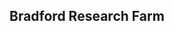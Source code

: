 ## Bradford Research Farm

<div id="map" style="height: 500px; margin-top: 20px;"></div>

<!-- Leaflet 样式和脚本 -->
<link
  rel="stylesheet"
  href="https://cdn.jsdelivr.net/npm/leaflet@1.9.3/dist/leaflet.css"
/>
<script src="https://cdn.jsdelivr.net/npm/leaflet@1.9.3/dist/leaflet.js"></script>

<script>
  document.addEventListener("DOMContentLoaded", function () {
    var map = L.map("map").setView([38.8996, -92.2104], 17); // 大致初始位置

    // 卫星底图
    var satellite = L.tileLayer(
      "https://server.arcgisonline.com/ArcGIS/rest/services/World_Imagery/MapServer/tile/{z}/{y}/{x}",
      {
        attribution:
          "Tiles &copy; Esri — Source: Esri, Maxar, Earthstar Geographics, CNES/Airbus DS, USDA, USGS, AeroGRID, IGN, and the GIS User Community",
        maxZoom: 19,
      }
    );

    satellite.addTo(map);

    // 加载 GeoJSON 数据
    var sensorLayer;
    fetch("/data/sensor.geojson")
      .then((response) => response.json())
      .then((geojsonData) => {
        sensorLayer = L.geoJSON(geojsonData, {
          onEachFeature: function (feature, layer) {
            let popupContent = "";

            if (feature.properties) {
              popupContent = Object.entries(feature.properties)
                .map(([key, val]) => `<strong>${key}</strong>: ${val}`)
                .join("<br>");
            }

            layer.bindPopup(popupContent || "无属性数据");
          },
        }).addTo(map);

        map.fitBounds(sensorLayer.getBounds());
      });

    // NDVI
    var ndviBounds = [
      [38.899727, -92.210584],
      [38.898748, -92.209152]
    ];
    var ndviLayer = L.imageOverlay("/images/NDVI.png", ndviBounds, {
      opacity: 1.0
    }).addTo(map);

    // EC-Shallow
    var ecsLayer = L.imageOverlay("/images/ECS.PNG", [
      [38.899755, -92.210554],
      [38.898716, -92.209279]
    ], {opacity: 1.0
    });


    // Yield
    var yieldLayer = L.imageOverlay("/images/yield.png", [
      [38.899703, -92.210552],
      [38.898761, -92.209174]
    ], {opacity: 1.0
    });

    var tnLayer = L.imageOverlay("/images/TN.PNG", [
      [38.899711, -92.210552],
      [38.898761, -92.209172]
    ], {opacity: 1.0
    });

    var socLayer = L.imageOverlay("/images/SOC.PNG", [
      [38.899711, -92.210552],
      [38.898761, -92.209172]
    ], {opacity: 1.0
    });

    var wasLayer = L.imageOverlay("/images/WAS.PNG", [
      [38.899711, -92.210552],
      [38.898761, -92.209172]
    ], {opacity: 1.0
    });

    var phLayer = L.imageOverlay("/images/PH.PNG", [
      [38.898761, -92.209172],  // bottom-left
      [38.899711, -92.210552]   // top-right
    ], {opacity: 1.0
    });

    var kLayer = L.imageOverlay("/images/K.PNG", [
      [38.898761, -92.209172],  // bottom-left
      [38.899711, -92.210552]   // top-right
    ], {opacity: 1.0
    });

    var cecLayer = L.imageOverlay("/images/CEC.PNG", [
      [38.898761, -92.209172],
      [38.899711, -92.210552]
    ], {opacity: 1.0
    });

    var pLayer = L.imageOverlay("/images/P.PNG", [
      [38.898761, -92.209172],
      [38.899711, -92.210552]
    ], {opacity: 0.5
    });

    // control
    var overlayMaps = {
      "NDVI": ndviLayer,
      "ECa": ecsLayer,
      "Yield": yieldLayer,
      "TN": tnLayer,
      "SOC": socLayer,
      "WAS": wasLayer,
      "pH": phLayer,
      "K": kLayer,
      "P": pLayer,
      "CEC": cecLayer
    };

    L.control.layers(null, overlayMaps).addTo(map);
  });
</script>
